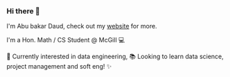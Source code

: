 ### Hi there 👋

I'm Abu bakar Daud, check out my [website](https://abubakardaud.github.io) for more. 

I'm a Hon. Math / CS Student @ McGill 💻

🔭 Currently interested in data engineering, 📚 Looking to learn data science, project management and soft eng! ✨




<!--
**abubakardaud/abubakardaud** is a ✨ _special_ ✨ repository because its `README.md` (this file) appears on your GitHub profile.

Here are some ideas to get you started:

- 🔭 I’m currently working on ...
- 🌱 I’m currently learning ...
- 👯 I’m looking to collaborate on ...
- 🤔 I’m looking for help with ...
- 💬 Ask me about ...
- 📫 How to reach me: ...
- 😄 Pronouns: ...
- ⚡ Fun fact: ...
-->
